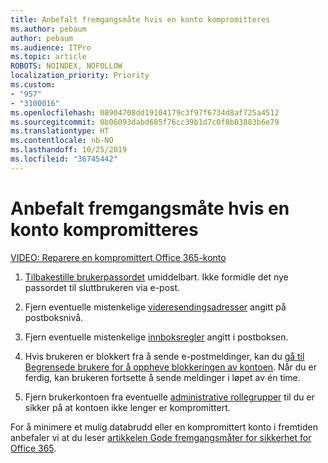 ```yaml
---
title: Anbefalt fremgangsmåte hvis en konto kompromitteres
ms.author: pebaum
author: pebaum
ms.audience: ITPro
ms.topic: article
ROBOTS: NOINDEX, NOFOLLOW
localization_priority: Priority
ms.custom:
- "957"
- "3100016"
ms.openlocfilehash: 08904708dd19104179c3f97f6734d8af725a4512
ms.sourcegitcommit: 0b06093dabd685f76cc39b1d7c0f8b03883b6e79
ms.translationtype: HT
ms.contentlocale: nb-NO
ms.lasthandoff: 10/25/2019
ms.locfileid: "36745442"
---
```

# <a name="recommended-steps-to-take-if-an-account-is-compromised"></a>Anbefalt fremgangsmåte hvis en konto kompromitteres

[VIDEO: Reparere en kompromittert Office 365-konto](https://www.microsoft.com/videoplayer/embed/RE2jvOb?pid=ocpVideo0-innerdiv-oneplayer&amp;postJsllMsg=true&amp;maskLevel=20&amp;autoplay=true)
  
1. [Tilbakestille brukerpassordet](https://docs.microsoft.com/office365/admin/add-users/reset-passwords) umiddelbart. Ikke formidle det nye passordet til sluttbrukeren via e-post.

2. Fjern eventuelle mistenkelige [videresendingsadresser](https://docs.microsoft.com/office365/admin/email/configure-email-forwarding) angitt på postboksnivå.

3. Fjern eventuelle mistenkelige [innboksregler](https://support.office.com/article/1433E3A0-7FB0-4999-B536-50E05CB67FED) angitt i postboksen.

4. Hvis brukeren er blokkert fra å sende e-postmeldinger, kan du [gå til Begrensede brukere for å oppheve blokkeringen av kontoen](https://protection.office.com/?hash=/restrictedusers). Når du er ferdig, kan brukeren fortsette å sende meldinger i løpet av én time.

5. Fjern brukerkontoen fra eventuelle [administrative rollegrupper](https://docs.microsoft.com//office365/admin/add-users/assign-admin-roles) til du er sikker på at kontoen ikke lenger er kompromittert.

For å minimere et mulig databrudd eller en kompromittert konto i fremtiden anbefaler vi at du leser [artikkelen Gode fremgangsmåter for sikkerhet for Office 365](https://docs.microsoft.com//office365/securitycompliance/security-roadmap).
  